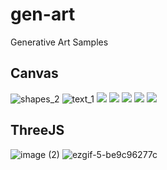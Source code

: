 # gen-art
Generative Art Samples

## Canvas
![shapes_2](https://user-images.githubusercontent.com/400614/82155890-d18ec880-982c-11ea-8c69-852a4180dbcc.png)
![text_1](https://user-images.githubusercontent.com/400614/82155906-eb301000-982c-11ea-9320-a1b3bb069ac4.png)
![](https://d2om91rvk5nn0n.cloudfront.net/images/genuary_day1.png)
![](https://d2om91rvk5nn0n.cloudfront.net/images/genuary_day2.png)
![](https://d2om91rvk5nn0n.cloudfront.net/images/genuary_day2_1.png)
![](https://d2om91rvk5nn0n.cloudfront.net/images/barymetric_subdivision.png)
![](https://d2om91rvk5nn0n.cloudfront.net/images/Screen%20Shot%202021-01-03%20at%201.07.33%20PM.png)

## ThreeJS
![image (2)](https://user-images.githubusercontent.com/400614/82155892-d6537c80-982c-11ea-9104-4d1926806c12.gif)
![ezgif-5-be9c96277c](https://github.com/ben-yu/gen-art/assets/400614/c57788e2-42eb-45da-9fa8-8e02495644b7)

